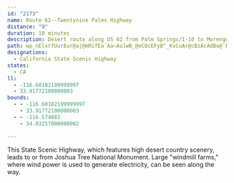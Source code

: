 ```yaml
---
id: "2173"
name: Route 62--Twentynine Palms Highway
distance: "9"
duration: 10 minutes
description: Desert route along US 62 from Palm Springs/I-10 to Morengo Valley.
path: wp_nElxtfUurEur@a|@mRifEa`Aa~Au]wB_@eCOcEFyB^_KvCuAr@cBzAcAdBo@`BsB~IcAlB}@dAaBrAq@XsGxAyB`A}BzBoDpFgBxAmGxBaL~CiAH_BAoEYoBC_Cb@yBfAcAdAyA`CcExMiAfCgApA{A`AyIxD
designations:
  - California State Scenic Highway
states:
  - CA
ll:
  - -116.60182199999997
  - 33.91772100000003
bounds:
  - - -116.60182199999997
    - 33.91772100000003
  - - -116.574883
    - 34.03257000000002

---
```


This State Scenic Highway, which features high desert country scenery, leads to or from Joshua Tree National Monument. Large "windmill farms," where wind power is used to generate electricity, can be seen along the way.
